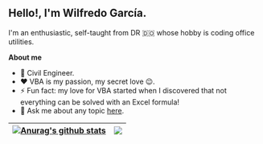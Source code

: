 ## Hello!, I'm Wilfredo García.

I'm an enthusiastic, self-taught from DR :dominican_republic: whose hobby is coding office utilities. 

**About me**
- 💼  Civil Engineer.
- ♥️ VBA is my passion, my secret love 😉.
- ⚡ Fun fact: my love for VBA started when I discovered that not everything can be solved with an Excel formula!
- 💬 Ask me about any topic [here](https://github.com/ws-garcia/ws-garcia/issues).

| <a href="https://github.com/ws-garcia/github-readme-stats"><img align="center" src="https://github-readme-stats.vercel.app/api?username=ws-garcia&show_icons=true&include_all_commits=true&theme=buefy&hide_border=true" alt="Anurag's github stats" /></a> | <a href="https://github.com/ws-garcia/github-readme-stats"><img align="center" src="https://github-readme-stats.vercel.app/api/top-langs/?username=ws-garcia&layout=compact&theme=buefy&hide_border=true" /></a> |
| ------------- | ------------- |
<!--
**ws-garcia/ws-garcia** is a ✨ _special_ ✨ repository because its `README.md` (this file) appears on your GitHub profile.

Here are some ideas to get you started:

- 🔭 I’m currently working on ...
- 🌱 I’m currently learning ...
- 👯 I’m looking to collaborate on ...
- 🤔 I’m looking for help with ...
- 💬 Ask me about ...
- 📫 How to reach me: ...
- 😄 Pronouns: ...
- ⚡ Fun fact: ...
-->
